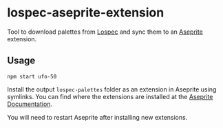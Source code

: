 # lospec-aseprite-extension

Tool to download palettes from [Lospec](https://lospec.com) and sync them to an
[Aseprite](https://aseprite.org) extension.

## Usage

```
npm start ufo-50
```

Install the output `lospec-palettes` folder as an extension in Aseprite using
symlinks. You can find where the extensions are installed at the
[Aseprite Documentation](https://www.aseprite.org/docs/preferences-folder/).

You will need to restart Aseprite after installing new extensions.
